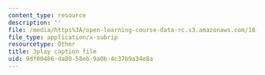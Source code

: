 ```yaml
---
content_type: resource
description: ''
file: /media/https%3A/open-learning-course-data-rc.s3.amazonaws.com/18-01sc-single-variable-calculus-fall-2010/9df00486da8058eb9a0b4c37b9a34e8a_aefQ2FYugAY.vtt
file_type: application/x-subrip
resourcetype: Other
title: 3play caption file
uid: 9df00486-da80-58eb-9a0b-4c37b9a34e8a
---
```

